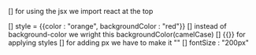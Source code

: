 [] for using the jsx we import react at the top 

[] style = {{color : "orange",   backgroundColor : "red"}}
[]  instead of background-color  we wright this backgroundColor(camelCase)
[] {{}} for applying styles 
[] for adding px we have to make it ""
[] fontSize : "200px"